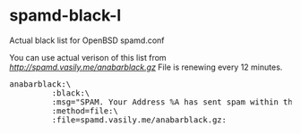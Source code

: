 # spamd-black-l
Actual black list for OpenBSD spamd.conf

You can use actual verison of this list from *http://spamd.vasily.me/anabarblack.gz*
File is renewing every 12 minutes.

<pre>
anabarblack:\
         :black:\
         :msg="SPAM. Your Address %A has sent spam within the last 36 hours. See http://spamd.vasily.me for details. Thou oughtn't to do it thrice":\
         :method=file:\
         :file=spamd.vasily.me/anabarblack.gz:
</pre>


